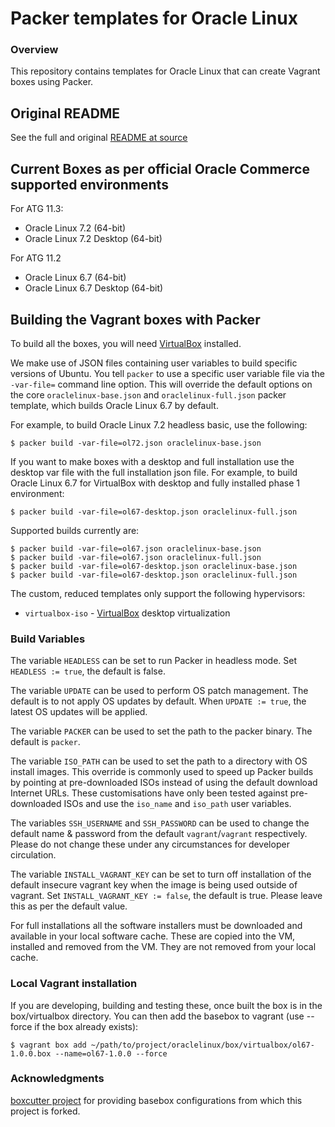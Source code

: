 # Packer templates for Oracle Linux

### Overview

This repository contains templates for Oracle Linux that can create
Vagrant boxes using Packer.

## Original README
See the full and original [README at source](https://github.com/boxcutter/oraclelinux/blob/master/README.md)

## Current Boxes as per official Oracle Commerce supported environments

For ATG 11.3:

* Oracle Linux 7.2 (64-bit)
* Oracle Linux 7.2 Desktop (64-bit)

For ATG 11.2
* Oracle Linux 6.7 (64-bit)
* Oracle Linux 6.7 Desktop (64-bit)

## Building the Vagrant boxes with Packer

To build all the boxes, you will need [VirtualBox](https://www.virtualbox.org/wiki/Downloads) installed.

We make use of JSON files containing user variables to build specific versions of Ubuntu.
You tell `packer` to use a specific user variable file via the `-var-file=` command line
option.  This will override the default options on the core `oraclelinux-base.json` and `oraclelinux-full.json` packer template,
which builds Oracle Linux 6.7 by default.

For example, to build Oracle Linux 7.2 headless basic, use the following:

    $ packer build -var-file=ol72.json oraclelinux-base.json

If you want to make boxes with a desktop and full installation use the desktop var file with the full installation json file.
For example, to build Oracle Linux 6.7 for VirtualBox with desktop and fully installed phase 1 environment:

    $ packer build -var-file=ol67-desktop.json oraclelinux-full.json


Supported builds currently are:

    $ packer build -var-file=ol67.json oraclelinux-base.json
    $ packer build -var-file=ol67.json oraclelinux-full.json
    $ packer build -var-file=ol67-desktop.json oraclelinux-base.json
    $ packer build -var-file=ol67-desktop.json oraclelinux-full.json

The custom, reduced templates only support the following hypervisors:

* `virtualbox-iso` - [VirtualBox](https://www.virtualbox.org/wiki/Downloads) desktop virtualization


### Build Variables

The variable `HEADLESS` can be set to run Packer in headless mode.
Set `HEADLESS := true`, the default is false.

The variable `UPDATE` can be used to perform OS patch management.  The
default is to not apply OS updates by default.  When `UPDATE := true`,
the latest OS updates will be applied.

The variable `PACKER` can be used to set the path to the packer binary.
The default is `packer`.

The variable `ISO_PATH` can be used to set the path to a directory with
OS install images.  This override is commonly used to speed up Packer
builds by pointing at pre-downloaded ISOs instead of using the default
download Internet URLs.
These customisations have only been tested against pre-downloaded ISOs
and use the `iso_name` and `iso_path` user variables.

The variables `SSH_USERNAME` and `SSH_PASSWORD` can be used to change
the default name & password from the default `vagrant`/`vagrant`
respectively.
Please do not change these under any circumstances for developer circulation.

The variable `INSTALL_VAGRANT_KEY` can be set to turn off installation
of the default insecure vagrant key when the image is being used
outside of vagrant.  Set `INSTALL_VAGRANT_KEY := false`, the default
is true.
Please leave this as per the default value.

For full installations all the software installers must be downloaded and
available in your local software cache. These are copied into the VM, installed
and removed from the VM. They are not removed from your local cache.

### Local Vagrant installation

If you are developing, building and testing these, once built the box is in the box/virtualbox directory.
You can then add the basebox to vagrant (use --force if the box already exists):

    $ vagrant box add ~/path/to/project/oraclelinux/box/virtualbox/ol67-1.0.0.box --name=ol67-1.0.0 --force

### Acknowledgments

[boxcutter project](https://github.com/boxcutter/oraclelinux) for providing basebox configurations from which this project is forked.

